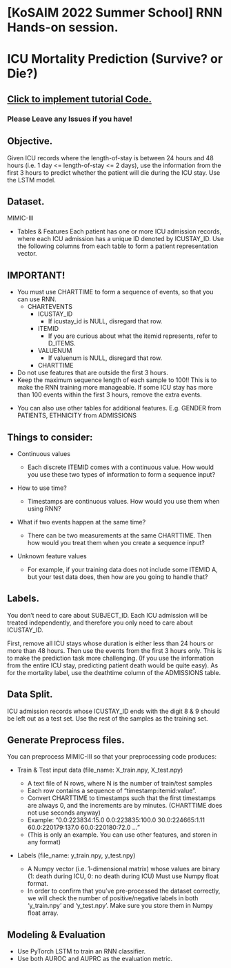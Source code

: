 # [KoSAIM 2022 Summer School] RNN Hands-on session. 

# ICU Mortality Prediction (Survive? or Die?)

## [Click to implement tutorial Code.](https://colab.research.google.com/drive/1GwLQd2ij4EShd7H7cVtxU2tqAZVMAS1N?usp=sharing)

### Please Leave any Issues if you have!

## Objective.
Given ICU records where the length-of-stay is between 24 hours and 48 hours (i.e. 1 day <= length-of-stay <= 2 days), use the information from the first 3 hours to predict whether the patient will die during the ICU stay. Use the LSTM model.

## Dataset.
MIMIC-III

- Tables & Features
  Each patient has one or more ICU admission records, where each ICU admission has a unique ID denoted by ICUSTAY_ID. Use the following columns from each table to form a patient representation vector. 

## IMPORTANT! 
- You must use CHARTTIME to form a sequence of events, so that you can use RNN.
  - CHARTEVENTS
    - ICUSTAY_ID
      - If icustay_id is NULL, disregard that row.
    - ITEMID
      - If you are curious about what the itemid represents, refer to D_ITEMS.
    - VALUENUM
      - If valuenum is NULL, disregard that row.
    - CHARTTIME
- Do not use features that are outside the first 3 hours. 
- Keep the maximum sequence length of each sample to 100!! This is to make the RNN training more manageable. If some ICU stay has more than 100 events within the first 3 hours, remove the extra events.


* You can also use other tables for additional features.
  E.g. GENDER from PATIENTS, ETHNICITY from ADMISSIONS

 
## Things to consider:
- Continuous values
  - Each discrete ITEMID comes with a continuous value. How would you use these two types of information to form a sequence input?

- How to use time?
  - Timestamps are continuous values. How would you use them when using RNN?

- What if two events happen at the same time?
  - There can be two measurements at the same CHARTTIME. Then how would you treat them when you create a sequence input?

- Unknown feature values
  - For example, if your training data does not include some ITEMID A, but your test data does, then how are you going to handle that?


## Labels.
You don’t need to care about SUBJECT_ID. Each ICU admission will be treated independently, and therefore you only need to care about ICUSTAY_ID.

First, remove all ICU stays whose duration is either less than 24 hours or more than 48 hours. Then use the events from the first 3 hours only. This is to make the prediction task more challenging. (If you use the information from the entire ICU stay, predicting patient death would be quite easy). As for the mortality label, use the deathtime column of the ADMISSIONS table. 


## Data Split.
ICU admission records whose ICUSTAY_ID ends with the digit 8 & 9 should be left out as a test set. Use the rest of the samples as the training set.


## Generate Preprocess files.
You can preprocess MIMIC-III so that your preprocessing code produces:
 - Train & Test input data (file_name: X_train.npy, X_test.npy)
     - A text file of N rows, where N is the number of train/test samples
     - Each row contains a sequence of “timestamp:itemid:value”.
     - Convert CHARTTIME to timestamps such that the first timestamps are always 0, and the increments are by minutes. (CHARTTIME does not use seconds anyway)
     - Example: “0.0:223834:15.0 0.0:223835:100.0 30.0:224665:1.11 60.0:220179:137.0 60.0:220180:72.0 …”
     - (This is only an example. You can use other features, and storen in any format)

 - Labels (file_name: y_train.npy, y_test.npy)
     - A Numpy vector (i.e. 1-dimensional matrix) whose values are binary (1: death during ICU, 0: no death during ICU)
Must use Numpy float format.
     - In order to confirm that you’ve pre-processed the dataset correctly, we will check the number of positive/negative labels in both ‘y_train.npy’ and ‘y_test.npy’. Make sure you store them in Numpy float array.


## Modeling & Evaluation
 - Use PyTorch LSTM to train an RNN classifier.
 - Use both AUROC and AUPRC as the evaluation metric.


